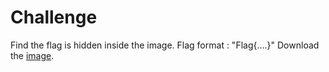 # Challenge
Find the flag is hidden inside the image.
Flag format : "Flag{....}"
Download the [image](https://github.com/koushikgunnam/challenge/blob/main/img.jpg?raw=true).


